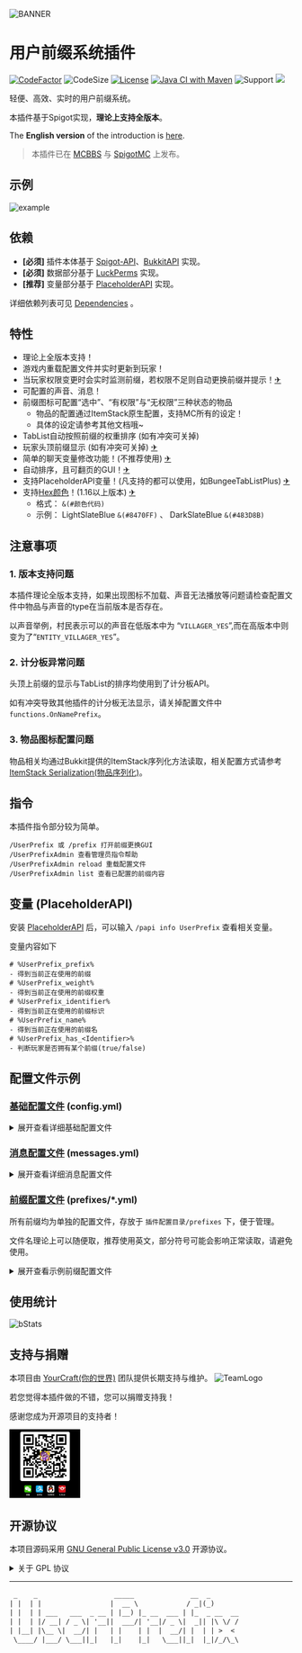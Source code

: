 ![BANNER](https://raw.githubusercontent.com/CarmJos/UserPrefix/master/img/banner.png)

# 用户前缀系统插件

[![CodeFactor](https://www.codefactor.io/repository/github/carmjos/userprefix/badge?s=b76fec1f64726b5f19989aace6adb5f85fdab840)](https://www.codefactor.io/repository/github/carmjos/userprefix)
![CodeSize](https://img.shields.io/github/languages/code-size/CarmJos/UserPrefix)
[![License](https://img.shields.io/github/license/CarmJos/UserPrefix)](https://opensource.org/licenses/GPL-3.0)
[![Java CI with Maven](https://github.com/CarmJos/UserPrefix/actions/workflows/maven.yml/badge.svg?branch=master)](https://github.com/CarmJos/UserPrefix/actions/workflows/maven.yml)
![Support](https://img.shields.io/badge/Minecraft-Java%201.8--Latest-yellow)
![](https://visitor-badge.glitch.me/badge?page_id=userprefix.readme)

轻便、高效、实时的用户前缀系统。

本插件基于Spigot实现，**理论上支持全版本**。

The **English version** of the introduction is [here](https://github.com/CarmJos/UserPrefix/blob/master/README-en.md).

> 本插件已在 [MCBBS](https://www.mcbbs.net/forum.php?mod=viewthread&tid=1261503) 与 [SpigotMC](https://www.spigotmc.org/resources/userprefix-hex-color-support-all-version.96277/) 上发布。

## 示例

![example](https://raw.githubusercontent.com/CarmJos/UserPrefix/master/img/using-example.png)

## 依赖

- **[必须]** 插件本体基于 [Spigot-API](https://hub.spigotmc.org/stash/projects/SPIGOT)、[BukkitAPI](http://bukkit.org/) 实现。
- **[必须]** 数据部分基于 [LuckPerms](https://www.spigotmc.org/resources/luckperms.28140/) 实现。
- **[推荐]** 变量部分基于 [PlaceholderAPI](https://www.spigotmc.org/resources/6245/) 实现。

详细依赖列表可见 [Dependencies](https://github.com/CarmJos/UserPrefix/network/dependencies) 。

## 特性

- 理论上全版本支持！
- 游戏内重载配置文件并实时更新到玩家！
- 当玩家权限变更时会实时监测前缀，若权限不足则自动更换前缀并提示！[✈](https://github.com/CarmJos/UserPrefix/blob/master/src/main/java/cc/carm/plugin/userprefix/listener/processor/UserNodeUpdateProcessor.java)
- 可配置的声音、消息！
- 前缀图标可配置“选中”、“有权限”与“无权限”三种状态的物品
    - 物品的配置通过ItemStack原生配置，支持MC所有的设定！
    - 具体的设定请参考其他文档哦~
- TabList自动按照前缀的权重排序 (如有冲突可关掉)
- 玩家头顶前缀显示 (如有冲突可关掉) [✈](https://github.com/CarmJos/UserPrefix/blob/master/src/main/java/cc/carm/plugin/userprefix/nametag/UserNameTag.java)
- 简单的聊天变量修改功能！(不推荐使用) [✈](https://github.com/CarmJos/UserPrefix/blob/master/src/main/java/cc/carm/plugin/userprefix/listener/ChatListener.java)
- 自动排序，且可翻页的GUI！[✈](https://github.com/CarmJos/UserPrefix/blob/master/src/main/java/cc/carm/plugin/userprefix/ui/PrefixSelectGUI.java)
- 支持PlaceholderAPI变量！(凡支持的都可以使用，如BungeeTabListPlus) [✈](https://github.com/CarmJos/UserPrefix/blob/master/src/main/java/cc/carm/plugin/userprefix/hooker/UserPrefixExpansion.java)
- 支持[Hex颜色](https://www.hexcolortool.com/)！(1.16以上版本)   [✈](https://github.com/CarmJos/UserPrefix/blob/master/src/main/java/cc/carm/plugin/userprefix/util/ColorParser.java)
  - 格式： `&(#颜色代码)`
  - 示例： LightSlateBlue `&(#8470FF)` 、 DarkSlateBlue `&(#483D8B)`

## 注意事项

### 1. 版本支持问题

本插件理论全版本支持，如果出现图标不加载、声音无法播放等问题请检查配置文件中物品与声音的type在当前版本是否存在。

以声音举例，村民表示可以的声音在低版本中为 “`VILLAGER_YES`”,而在高版本中则变为了“`ENTITY_VILLAGER_YES`”。

### 2. 计分板异常问题

头顶上前缀的显示与TabList的排序均使用到了计分板API。

如有冲突导致其他插件的计分板无法显示，请关掉配置文件中`functions.OnNamePrefix`。

### 3. 物品图标配置问题

物品相关均通过Bukkit提供的ItemStack序列化方法读取，相关配置方式请参考[ItemStack Serialization(物品序列化)](https://www.spigotmc.org/wiki/itemstack-serialization/)。

## 指令

本插件指令部分较为简单。

```text
/UserPrefix 或 /prefix 打开前缀更换GUI
/UserPrefixAdmin 查看管理员指令帮助
/UserPrefixAdmin reload 重载配置文件
/UserPrefixAdmin list 查看已配置的前缀内容
```

## 变量 (PlaceholderAPI)

安装 [PlaceholderAPI](https://github.com/PlaceholderAPI/PlaceholderAPI) 后，可以输入 `/papi info UserPrefix` 查看相关变量。

变量内容如下

```text
# %UserPrefix_prefix% 
- 得到当前正在使用的前缀
# %UserPrefix_weight% 
- 得到当前正在使用的前缀权重
# %UserPrefix_identifier% 
- 得到当前正在使用的前缀标识
# %UserPrefix_name% 
- 得到当前正在使用的前缀名
# %UserPrefix_has_<Identifier>% 
- 判断玩家是否拥有某个前缀(true/false)
```

## 配置文件示例

### [基础配置文件](https://github.com/CarmJos/UserPrefix/blob/master/src/main/resources/config.yml) (config.yml)

<details>
  <summary>展开查看详细基础配置文件</summary>

```yaml
version: 2.1.9 # 配置文件版本，一般不会动。

debug: false #debug输出，开发者用的

custom-storage:
  # 自定义存储位置
  # 默认存储位置为 “插件文件夹”/prefixes
  # 可以规定到远程文件夹中去寻找前缀相关的设定
  # 支持绝对文件路径，如 "/etc/minecraft/configurations/prefixes/"
  enable: false # 是否启用
  path: "prefixes/" # 一定要指向一个文件夹！

functions:
  OnNamePrefix: true # 是否给头顶上添加前缀，该方法用到了头顶的那个计分板，如有冲突请关掉哦~
  autoUsePrefix: true # 自动前缀显示 当玩家没有自己选择一个前缀的时候，会自动使用所拥有的的前缀中权重最高的那一个
  chat:
    # 聊天功能
    # - 我不推荐使用本插件的聊天功能，而是建议使用其他的聊天插件。
    # - 本插件仅仅提供了**最基本**的格式变量支持，不包含其他任何功能。
    # - 注意聊天格式需要遵守Bukkit原格式，即不得缺失 “%1$s” 和 “%2$s” 。
    # - 本插件的聊天功能不影响其他插件对聊天事件的操作。
    enable: false # 是否启用
    format: "<%UserPrefix_prefix%%1$s> %2$s" #聊天的格式，注意 “%1$s” 和 “%2$s” 不可缺少，分别代表 玩家名 与 消息内容 。

GUI:
  title: "&f&l我的前缀 &8| 列表"
  items:
    # 【必须】 GUI中可能存在的其他物品
    next-page: # 下一页物品，如果没有下一页则不显示
      ==: org.bukkit.inventory.ItemStack
      type: ARROW
      meta:
        ==: ItemMeta
        meta-type: UNSPECIFIC
        display-name: "§f下一页"
        lore:
          - ""
          - "§f右键可前往最后一页哦~"
    previous-page: # 上一页物品，如果没有上一页则不显示
      ==: org.bukkit.inventory.ItemStack
      type: ARROW
      meta:
        ==: ItemMeta
        meta-type: UNSPECIFIC
        display-name: "§f上一页"
        lore:
          - ""
          - "§f右键可前往第一页哦~"

Sounds: #相关的声音，注释掉则不播放声音 
  # 格式为 【声音名:音量:音调】 或 【声音名:音量】 或 【声音名】
  openGUI: "BLOCK_NOTE_BLOCK_PLING:1:1"
  guiClick: "UI_BUTTON_CLICK"
  prefixChange: "ENTITY_VILLAGER_YES"
  prefixExpired: "ENTITY_VILLAGER_NO"

# 默认前缀的配置
# 默认前缀的权重为0哦
defaultPrefix:
  name: "默认前缀"
  content: "&b"
  itemNotUsing:
    ==: org.bukkit.inventory.ItemStack
    type: NAME_TAG
    meta:
      ==: ItemMeta
      meta-type: UNSPECIFIC
      display-name: "§f默认玩家前缀 §f(点击切换)"
      lore:
        - ""
        - "§a➥ 点击切换到该前缀"
  itemUsing:
    ==: org.bukkit.inventory.ItemStack
    type: NAME_TAG
    meta:
      ==: ItemMeta
      meta-type: UNSPECIFIC
      display-name: "§f默认玩家前缀"
      lore:
        - ""
        - "§a✔ 您正在使用该前缀"
```

</details>

### [消息配置文件](https://github.com/CarmJos/UserPrefix/blob/master/src/main/resources/messages.yml) (messages.yml)

<details>
  <summary>展开查看详细消息配置文件</summary>

```yaml
selected:
  - "&7您选择了 &f%(name) &7作为当前显示的前缀。"
expired:
  - "&7您先前使用的前缀 &f%(oldName) &7已到期。"
  - "&7现在已为您重新调整为 &f%(newName) &7。"
reload:
  - "&a&l重载完成！&7共耗时 &f%(time)ms&7。"
help:
  - "&3&l用户前缀系统 &f帮助"
  - "&8#/upa&f list"
  - "&8- &7查看当前前缀列表。"
  - "&8#/upa&f reload"
  - "&8- &7重载前缀配置。"
list-title:
  - "&3&l用户前缀系统 &f前缀列表"
list-value:
  - "&8#%(weight) &f%(identifier)"
  - "&8- &7显示名 &r%(name) &7权限 &r%(permission)"
  - "&8- &7内容示例&r %(content) %(sender_name)"
```

</details>

### [前缀配置文件](https://github.com/CarmJos/UserPrefix/blob/master/src/main/resources/prefixes/example-prefix.yml) (prefixes/*.yml)

所有前缀均为单独的配置文件，存放于 `插件配置目录/prefixes` 下，便于管理。

文件名理论上可以随便取，推荐使用英文，部分符号可能会影响正常读取，请避免使用。


<details>
  <summary>展开查看示例前缀配置文件</summary>

```yaml
# 唯一标识 [必须]
# 将用于记录玩家所选的前缀，以及用于数据的缓存。
# 必须 必须 必须 保持唯一！
identifier: "pro"

# 名字 [必须]
# 切换的时候左下角会弹提示 用的就是这个名字
name: "&b&lPro&b"

# 内容 [必须]
# 显示在名字前面的内容
content: "§b§lPro §b"

# 权重 [必须]
# 用于GUI、TabList的排序和自动前缀显示
# 在GUI中，权重越高的会显示在越后面
# 在TabList中，权重越高的会显示在越上面
weight: 1

# 检测的权限 [非必须]
# 如果没有就是人人都能用，也代表不用配置“itemNoPermission”了(因为压根不可能显示没权限时候的物品)
permission: "yc.pro"

# 有权限时显示的物品  [必须]
# 当用户有权限且未选中时，会显示该物品
itemHasPermission: #
  ==: org.bukkit.inventory.ItemStack
  type: DIAMOND
  meta:
    ==: ItemMeta
    meta-type: UNSPECIFIC
    display-name: "§b§lPro §b会员前缀"
    lore:
      - "§7Pro会员专属称号"
      - ""
      - "§f尊贵的Pro会员专属称号。"
      - "§f您将获得多种特权与更好的游戏体验。"
      - ""
      - "§a➥ 点击切换到该前缀"

# 正在使用时显示的物品 [非必需]
# 当用户正在使用时会显示这个物品，不配置即自动加载“itemHasPermission”
itemUsing:
  ==: org.bukkit.inventory.ItemStack
  type: DIAMOND
  meta:
    ==: ItemMeta
    meta-type: UNSPECIFIC
    display-name: "§b§lPro §b会员前缀"
    enchants:
      PROTECTION_ENVIRONMENTAL: 1 #加一个附魔这样看上去就像是选中了的
    lore:
      - "§7Pro会员专属称号"
      - ""
      - "§f尊贵的Pro会员专属称号。"
      - "§f您将获得多种特权与更好的游戏体验。"
      - ""
      - "§a✔ 您正在使用该前缀"

# 没有权限时显示的物品 [非必需]
# 如果没有权限就会显示这个item。如果不配置该物品，则玩家没有使用权限时不会显示在GUI里面。
itemNoPermission:
  ==: org.bukkit.inventory.ItemStack
  type: INK_SACK
  damage: 8
  meta:
    ==: ItemMeta
    meta-type: UNSPECIFIC
    display-name: "§b§lPro+ §b会员前缀 §c(未拥有)"
    lore:
      - "§7Pro+会员专属称号"
      - ""
      - "§f尊贵的Pro会员专属称号。"
      - "§f您将获得多种特权与更好的游戏体验。"
      - "§f您可以输入 §b/vip §f指令查看详细特权！"
      - ""
      - "§e✯ 加入Pro+会员以使用该前缀！"
```

</details>

## 使用统计

![bStats](https://bstats.org/signatures/bukkit/UserPrefix.svg)

## 支持与捐赠

本项目由 [YourCraft(你的世界)](https://www.ycraft.cn) 团队提供长期支持与维护。
![TeamLogo](https://raw.githubusercontent.com/CarmJos/UserPrefix/master/img/team-logo.png)

若您觉得本插件做的不错，您可以捐赠支持我！

感谢您成为开源项目的支持者！

<img height=25% width=25% src="https://raw.githubusercontent.com/CarmJos/CarmJos/main/img/donate-code.jpg"  alt=""/>

## 开源协议

本项目源码采用 [GNU General Public License v3.0](https://opensource.org/licenses/GPL-3.0) 开源协议。

<details>
  <summary>关于 GPL 协议</summary>

> GNU General Public Licence (GPL) 有可能是开源界最常用的许可模式。GPL 保证了所有开发者的权利，同时为使用者提供了足够的复制，分发，修改的权利：
>
> #### 可自由复制
> 你可以将软件复制到你的电脑，你客户的电脑，或者任何地方。复制份数没有任何限制。
> #### 可自由分发
> 在你的网站提供下载，拷贝到U盘送人，或者将源代码打印出来从窗户扔出去（环保起见，请别这样做）。
> #### 可以用来盈利
> 你可以在分发软件的时候收费，但你必须在收费前向你的客户提供该软件的 GNU GPL 许可协议，以便让他们知道，他们可以从别的渠道免费得到这份软件，以及你收费的理由。
> #### 可自由修改
> 如果你想添加或删除某个功能，没问题，如果你想在别的项目中使用部分代码，也没问题，唯一的要求是，使用了这段代码的项目也必须使用 GPL 协议。
>
> 需要注意的是，分发的时候，需要明确提供源代码和二进制文件，另外，用于某些程序的某些协议有一些问题和限制，你可以看一下 @PierreJoye 写的 Practical Guide to GPL Compliance 一文。使用 GPL 协议，你必须在源代码代码中包含相应信息，以及协议本身。
>
> *以上文字来自 [五种开源协议GPL,LGPL,BSD,MIT,Apache](https://www.oschina.net/question/54100_9455) 。*
</details>

---

```text
 _    _                   _____              __  _       
| |  | |                 |  __ \            / _|(_)      
| |  | | ___   ___  _ __ | |__) |_ __  ___ | |_  _ __  __
| |  | |/ __| / _ \| '__||  ___/| '__|/ _ \|  _|| |\ \/ /
| |__| |\__ \|  __/| |   | |    | |  |  __/| |  | | >  < 
 \____/ |___/ \___||_|   |_|    |_|   \___||_|  |_|/_/\_\
```